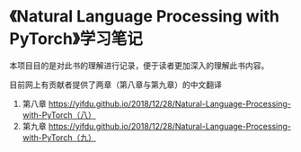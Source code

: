 # 《Natural Language Processing with PyTorch》学习笔记
本项目目的是对此书的理解进行记录，便于读者更加深入的理解此书内容。

目前网上有贡献者提供了两章（第八章与第九章）的中文翻译
1. 第八章 https://yifdu.github.io/2018/12/28/Natural-Language-Processing-with-PyTorch（八）
2. 第九章 https://yifdu.github.io/2018/12/28/Natural-Language-Processing-with-PyTorch（九）
